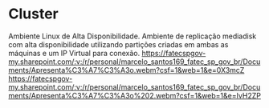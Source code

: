 # Cluster
Ambiente Linux de Alta Disponibilidade.
Ambiente de replicação mediadisk com alta disponibilidade utilizando
partições criadas em ambas as máquinas e um IP Virtual para conexão. 
https://fatecspgov-my.sharepoint.com/:v:/r/personal/marcelo_santos169_fatec_sp_gov_br/Documents/Apresenta%C3%A7%C3%A3o.webm?csf=1&web=1&e=0X3mcZ
https://fatecspgov-my.sharepoint.com/:v:/r/personal/marcelo_santos169_fatec_sp_gov_br/Documents/Apresenta%C3%A7%C3%A3o%202.webm?csf=1&web=1&e=IvH2ZP
